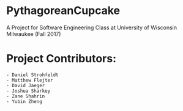 # PythagoreanCupcake
A Project for Software Engineering Class at University of Wisconsin Milwaukee (Fall 2017)
# Project Contributors:
	- Daniel Strohfeldt
	- Matthew Flejter
	- David Jaeger
	- Joshua Sharkey
	- Zane Shahrin
	- Yubin Zheng
